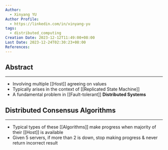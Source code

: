 ```yaml
---
Author:
  - Xinyang YU
Author Profile:
  - https://linkedin.com/in/xinyang-yu
tags:
  - distributed_computing
Creation Date: 2023-12-12T11:49:00+08:00
Last Date: 2023-12-24T02:30:23+08:00
References: 
---
```

## Abstract
---
- Involving multiple [[Host]] agreeing on values
- Typically arises in the context of [[Replicated State Machine]]
- A fundamental problem in [[Fault-tolerant]] **Distributed Systems**


## Distributed Consensus Algorithms
---
- Typical types of these [[Algorithms]] make progress when majority of their [[Host]] is available
- Given 5 servers, if more than 2 is down, stop making progress & never return incorrect result